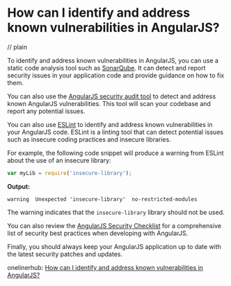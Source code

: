 # How can I identify and address known vulnerabilities in AngularJS?
// plain

To identify and address known vulnerabilities in AngularJS, you can use a static code analysis tool such as [SonarQube](https://www.sonarqube.org/). It can detect and report security issues in your application code and provide guidance on how to fix them.

You can also use the [AngularJS security audit tool](https://github.com/mgechev/angularjs-security-audit) to detect and address known AngularJS vulnerabilities. This tool will scan your codebase and report any potential issues.

You can also use [ESLint](https://eslint.org/) to identify and address known vulnerabilities in your AngularJS code. ESLint is a linting tool that can detect potential issues such as insecure coding practices and insecure libraries.

For example, the following code snippet will produce a warning from ESLint about the use of an insecure library:

```javascript
var myLib = require('insecure-library');
```

**Output:**

`warning  Unexpected 'insecure-library'  no-restricted-modules`

The warning indicates that the `insecure-library` library should not be used.

You can also review the [AngularJS Security Checklist](https://github.com/mgechev/angularjs-security-checklist) for a comprehensive list of security best practices when developing with AngularJS.

Finally, you should always keep your AngularJS application up to date with the latest security patches and updates.

onelinerhub: [How can I identify and address known vulnerabilities in AngularJS?](https://onelinerhub.com/angularjs/how-can-i-identify-and-address-known-vulnerabilities-in-angularjs)